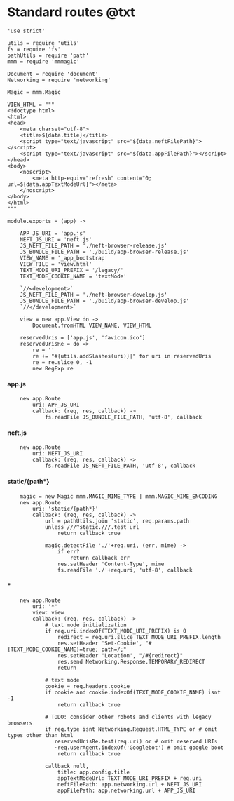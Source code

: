 Standard routes @txt
====================

	'use strict'

	utils = require 'utils'
	fs = require 'fs'
	pathUtils = require 'path'
	mmm = require 'mmmagic'

	Document = require 'document'
	Networking = require 'networking'

	Magic = mmm.Magic

	VIEW_HTML = """
	<!doctype html>
	<html>
	<head>
		<meta charset="utf-8">
		<title>${data.title}</title>
		<script type="text/javascript" src="${data.neftFilePath}"></script>
		<script type="text/javascript" src="${data.appFilePath}"></script>
	</head>
	<body>
		<noscript>
			<meta http-equiv="refresh" content="0; url=${data.appTextModeUrl}"></meta>
		</noscript>
	</body>
	</html>
	"""

	module.exports = (app) ->

		APP_JS_URI = 'app.js'
		NEFT_JS_URI = 'neft.js'
		JS_NEFT_FILE_PATH = './neft-browser-release.js'
		JS_BUNDLE_FILE_PATH = './build/app-browser-release.js'
		VIEW_NAME = '_app_bootstrap'
		VIEW_FILE = 'view.html'
		TEXT_MODE_URI_PREFIX = '/legacy/'
		TEXT_MODE_COOKIE_NAME = 'textMode'

		`//<development>`
		JS_NEFT_FILE_PATH = './neft-browser-develop.js'
		JS_BUNDLE_FILE_PATH = './build/app-browser-develop.js'
		`//</development>`

		view = new app.View do ->
			Document.fromHTML VIEW_NAME, VIEW_HTML

		reservedUris = ['app.js', 'favicon.ico']
		reservedUrisRe = do =>
			re = ''
			re += "#{utils.addSlashes(uri)}|" for uri in reservedUris
			re = re.slice 0, -1
			new RegExp re

#### app.js

		new app.Route
			uri: APP_JS_URI
			callback: (req, res, callback) ->
				fs.readFile JS_BUNDLE_FILE_PATH, 'utf-8', callback

#### neft.js

		new app.Route
			uri: NEFT_JS_URI
			callback: (req, res, callback) ->
				fs.readFile JS_NEFT_FILE_PATH, 'utf-8', callback

#### static/{path*}

		magic = new Magic mmm.MAGIC_MIME_TYPE | mmm.MAGIC_MIME_ENCODING
		new app.Route
			uri: 'static/{path*}'
			callback: (req, res, callback) ->
				url = pathUtils.join 'static', req.params.path
				unless ///^static.///.test url
					return callback true

				magic.detectFile './'+req.uri, (err, mime) ->
					if err?
						return callback err
					res.setHeader 'Content-Type', mime
					fs.readFile './'+req.uri, 'utf-8', callback

#### *

		new app.Route
			uri: '*'
			view: view
			callback: (req, res, callback) ->
				# text mode initialization
				if req.uri.indexOf(TEXT_MODE_URI_PREFIX) is 0
					redirect = req.uri.slice TEXT_MODE_URI_PREFIX.length
					res.setHeader 'Set-Cookie', "#{TEXT_MODE_COOKIE_NAME}=true; path=/;"
					res.setHeader 'Location', "/#{redirect}"
					res.send Networking.Response.TEMPORARY_REDIRECT
					return

				# text mode
				cookie = req.headers.cookie
				if cookie and cookie.indexOf(TEXT_MODE_COOKIE_NAME) isnt -1
					return callback true

				# TODO: consider other robots and clients with legacy browsers
				if req.type isnt Networking.Request.HTML_TYPE or # omit types other than html
				   reservedUrisRe.test(req.uri) or # omit reserved URIs
				   ~req.userAgent.indexOf('Googlebot') # omit google boot
					return callback true

				callback null,
					title: app.config.title
					appTextModeUrl: TEXT_MODE_URI_PREFIX + req.uri
					neftFilePath: app.networking.url + NEFT_JS_URI
					appFilePath: app.networking.url + APP_JS_URI
